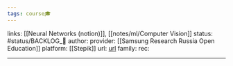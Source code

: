 ```yaml
---
tags: course🎓
---
```

links: [[Neural Networks (notion)]], [[notes/ml/Computer Vision]]
status: #status/BACKLOG_🌰
author: 
provider: [[Samsung Research Russia Open Education]]
platform: [[Stepik]]
url: [url](https://stepik.org/course/50352/promo)
family: 
rec:

---